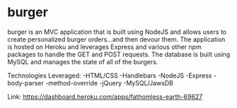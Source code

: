 # burger

burger is an MVC application that is built using NodeJS and allows users to create personalized burger orders...and then devour them. The application is hosted on Heroku and leverages Express and various other npm packages to handle the GET and POST requests. The database is built using MySQL and manages the state of all of the burgers.

Technologies Leveraged:
-HTML/CSS
-Handlebars
-NodeJS
-Express
-body-parser
-method-override
-jQuery
-MySQL/JawsDB


Link: https://dashboard.heroku.com/apps/fathomless-earth-69627
